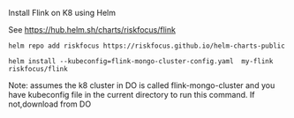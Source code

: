 Install Flink on K8 using Helm

See https://hub.helm.sh/charts/riskfocus/flink

`helm repo add riskfocus https://riskfocus.github.io/helm-charts-public`

`helm install --kubeconfig=flink-mongo-cluster-config.yaml  my-flink riskfocus/flink`
 
 Note: assumes the k8 cluster in DO is called flink-mongo-cluster and you have kubeconfig file in the current directory to run this command. If not,download from DO 